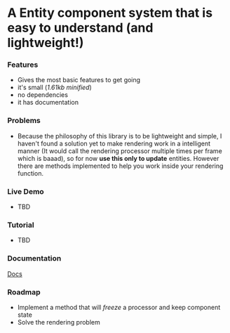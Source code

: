 # A Entity component system that is easy to understand (and lightweight!)

### Features
- Gives the most basic features to get going
- it's small (*1.61kb minified*)
- no dependencies
- it has documentation

### Problems
- Because the philosophy of this library is to be lightweight and simple,  I haven't found a solution yet to make rendering work in a intelligent manner (It would call the rendering processor multiple times per frame which is baaad), so for now **use this only to update** entities. However there are methods implemented to help you work inside your rendering function.

### Live Demo
- TBD

### Tutorial
- TBD

### Documentation
[Docs](https://stuhl.github.io/javascript-entitiy-component-system/)

### Roadmap
- Implement a method that will *freeze* a processor and keep component state
- Solve the rendering problem
